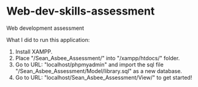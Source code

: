 # Web-dev-skills-assessment
Web development assessment

What I did to run this application:
1. Install XAMPP.
2. Place "/Sean_Asbee_Assessment/" into "/xampp/htdocs/" folder.
3. Go to URL: "localhost/phpmyadmin" and import the sql file "/Sean_Asbee_Assessment/Model/library.sql" as a new database.
4. Go to URL: "localhost/Sean_Asbee_Assessment/View/" to get started!
